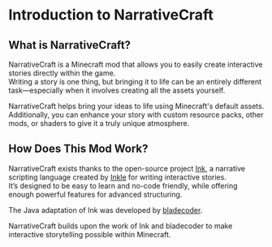 # Introduction to NarrativeCraft

## What is NarrativeCraft?

NarrativeCraft is a Minecraft mod that allows you to easily create interactive stories directly within the game.  
Writing a story is one thing, but bringing it to life can be an entirely different task—especially when it involves creating all the assets yourself.

NarrativeCraft helps bring your ideas to life using Minecraft's default assets. Additionally, you can enhance your story with custom resource packs, other mods, or shaders to give it a truly unique atmosphere.

## How Does This Mod Work?

NarrativeCraft exists thanks to the open-source project [Ink](https://github.com/inkle/ink), a narrative scripting language created by [Inkle](https://www.inklestudios.com) for writing interactive stories.  
It’s designed to be easy to learn and no-code friendly, while offering enough powerful features for advanced structuring.

The Java adaptation of Ink was developed by [bladecoder](https://github.com/bladecoder).

NarrativeCraft builds upon the work of Ink and bladecoder to make interactive storytelling possible within Minecraft.
